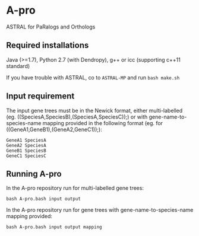 # A-pro
ASTRAL for PaRalogs and Orthologs
## Required installations
Java (>=1.7), Python 2.7 (with Dendropy), g++ or icc (supporting c++11 standard)

If you have trouble with ASTRAL, co to `ASTRAL-MP` and run `bash make.sh`

## Input requirement
The input gene trees must be in the Newick format, either multi-labelled (eg. ((SpeciesA,SpeciesB),(SpeciesA,SpeciesC));) or with gene-name-to-species-name mapping provided in the following format (eg. for ((GeneA1,GeneB1),(GeneA2,GeneC1));):
```
GeneA1 SpeciesA
GeneA2 SpeciesA
GeneB1 SpeciesB
GeneC1 SpeciesC
```

## Running A-pro
In the A-pro repository run for multi-labelled gene trees:
```
bash A-pro.bash input output
```
In the A-pro repository run for gene trees with gene-name-to-species-name mapping provided:
```
bash A-pro.bash input output mapping
```

